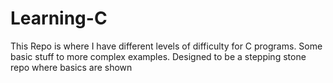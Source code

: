 # Learning-C
This Repo is where I have different levels of difficulty for C programs. Some basic stuff to more complex examples. Designed to be a stepping stone repo where basics are shown

